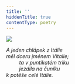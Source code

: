 ```yaml
---
title: ''
hiddenTitle: true
contentType: poetry
---
```


<section>

![](../Images/112.jpg)

_A jeden chlápek z Itálie  
měl dceru jménem Vitalie;  
         ta v puntíkatém triku  
         jezdila na čuníku  
k potěše celé Itálie._

</section>
